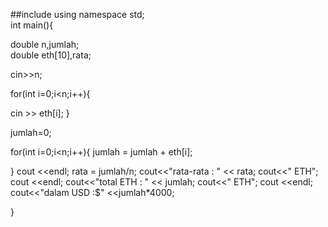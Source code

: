 ##include <iostream> 
using namespace std;  
int main(){ 
  
  double n,jumlah;  
  double eth[10],rata; 
  
 cin>>n; 
  
 for(int i=0;i<n;i++){ 
   
 cin >> eth[i]; 
 } 
  
 jumlah=0; 
  
 for(int i=0;i<n;i++){ 
   jumlah = jumlah + eth[i]; 
    
 } 
    cout <<endl; 
    rata = jumlah/n; 
 cout<<"rata-rata   : " << rata; 
 cout<<" ETH"; 
 cout <<endl; 
 cout<<"total ETH   : " << jumlah; 
 cout<<" ETH"; 
 cout <<endl; 
 cout<<"dalam USD   :$" <<jumlah*4000; 
  
} 
